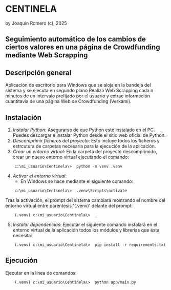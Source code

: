 # **CENTINELA**
by Joaquín Romero (c), 2025  
## Seguimiento automático de los cambios de ciertos valores en una página de Crowdfunding mediante Web Scrapping  
  
## Descripción general  
  
Aplicación de escritorio para Windows que se aloja en la bandeja del sistema y se ejecuta en segundo plano
Realiza Web Scrapping cada n minutos de un intervalo prefijado por el usuario y extrae información cuantitavia de una página Web de Crowdfunding (Verkami).
  
## Instalación  
1. *Instalar Python*: Asegurarse de que Python esté instalado en el PC. Puedes descargar e instalar Python desde el sitio web oficial de Python.
2. *Descomprimir ficheros del proyecto*: Esto incluye todos los ficheros y estrcutura de carpetas necesaria para la ejecución de la aplicación.
3. *Crear un entorno virtual*: En la carpeta del proyecto descomprimido, crear un nuevo entorno virtual ejecutando el comando:
~~~
    c:\mi_usuario\Centinela\>  python -m venv .venv
~~~


4. *Activar el entorno virtual*:
    - En Windows se hace mediante el siguiente comando:
~~~
    c:\mi_usuario\Centinela\>  .venv\Scripts\activate 
~~~

Tras la activación, el prompt del sistema cambiará mostrando el nombre del entorno virtual entre paréntesis '(.venv)' delante del prompt:
~~~
    (.venv) c:\mi_usuario\Centinela\>  _ 
~~~

5. *Instalar dependencias*: Ejecutar el siguiente comando instalará en el entorno virtual de la aplicación todos los módulos y librerías que ésta necesita:
~~~
    (.venv) c:\mi_usuario\Centinela\>  pip install -r requirements.txt
~~~


## Ejecución  
Ejecutar en la línea de comandos:
~~~
    (.venv) c:\mi_usuario\Centinela\>  python app/main.py
~~~



